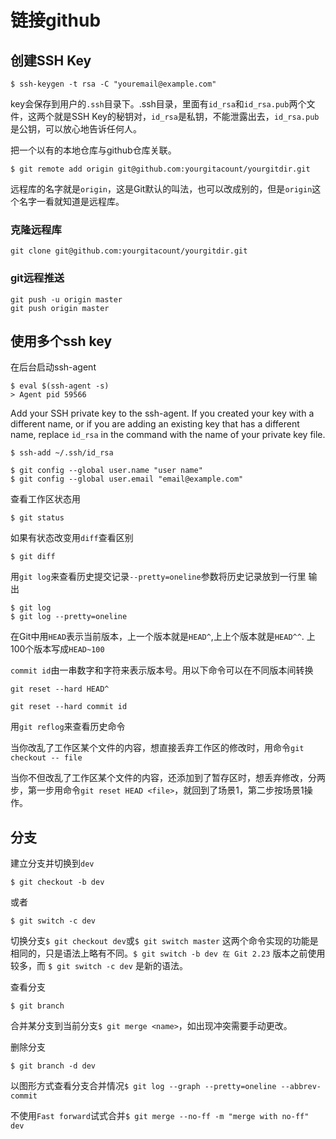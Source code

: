 # 链接github
## 创建SSH Key
```
$ ssh-keygen -t rsa -C "youremail@example.com"
```
key会保存到用户的`.ssh`目录下。.ssh目录，里面有`id_rsa`和`id_rsa.pub`两个文件，这两个就是SSH Key的秘钥对，`id_rsa`是私钥，不能泄露出去，`id_rsa.pub`是公钥，可以放心地告诉任何人。


把一个以有的本地仓库与github仓库关联。

```
$ git remote add origin git@github.com:yourgitacount/yourgitdir.git
```
远程库的名字就是`origin`，这是Git默认的叫法，也可以改成别的，但是`origin`这个名字一看就知道是远程库。

### 克隆远程库
```
git clone git@github.com:yourgitacount/yourgitdir.git
```

### git远程推送
```
git push -u origin master
git push origin master
```

## 使用多个ssh key
在后台启动ssh-agent
```
$ eval $(ssh-agent -s)
> Agent pid 59566
```
Add your SSH private key to the ssh-agent. If you created your key with a different name, or if you are adding an existing key that has a different name, replace `id_rsa` in the command with the name of your private key file.
```
$ ssh-add ~/.ssh/id_rsa
```

```
$ git config --global user.name "user name"
$ git config --global user.email "email@example.com"
```

查看工作区状态用
```
$ git status
```

如果有状态改变用`diff`查看区别
```
$ git diff
```

用`git log`来查看历史提交记录`--pretty=oneline`参数将历史记录放到一行里
输出
```
$ git log
$ git log --pretty=oneline
```

在Git中用`HEAD`表示当前版本，上一个版本就是`HEAD^`,上上个版本就是`HEAD^^`.
上100个版本写成`HEAD~100`

`commit id`由一串数字和字符来表示版本号。用以下命令可以在不同版本间转换
```
git reset --hard HEAD^
```

```
git reset --hard commit id
```

用`git reflog`来查看历史命令


当你改乱了工作区某个文件的内容，想直接丢弃工作区的修改时，用命令`git checkout -- file`

当你不但改乱了工作区某个文件的内容，还添加到了暂存区时，想丢弃修改，分两步，第一步用命令`git reset HEAD <file>`，就回到了场景1，第二步按场景1操作。

## 分支
建立分支并切换到`dev`
```
$ git checkout -b dev

```
或者
```
$ git switch -c dev
```

切换分支`$ git checkout dev`或`$ git switch master`
这两个命令实现的功能是相同的，只是语法上略有不同。`$ git switch -b dev 在 Git 2.23` 版本之前使用较多，而 `$ git switch -c dev` 是新的语法。

查看分支
```
$ git branch
```
合并某分支到当前分支`$ git merge <name>`，如出现冲突需要手动更改。

删除分支
```
$ git branch -d dev
```

以图形方式查看分支合并情况`$ git log --graph --pretty=oneline --abbrev-commit`

不使用`Fast forward`试式合并`$ git merge --no-ff -m "merge with no-ff" dev`
